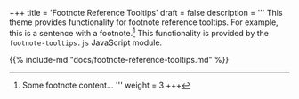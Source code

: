 +++
title = 'Footnote Reference Tooltips'
draft = false
description  = '''
This theme provides functionality for footnote reference tooltips. For example,
this is a sentence with a footnote.[^1] This functionality is provided by the
`footnote-tooltips.js` JavaScript module.
[^1]: Some footnote content...
'''
weight = 3
+++

{{% include-md "docs/footnote-reference-tooltips.md" %}}
